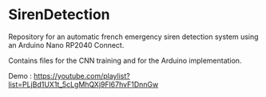 # SirenDetection

Repository for an automatic french emergency siren detection system using an Arduino Nano RP2040 Connect.

Contains files for the CNN training and for the Arduino implementation.

Demo : https://youtube.com/playlist?list=PLjBd1UX1t_5cLgMhQXj9Fl67hvF1DnnGw
